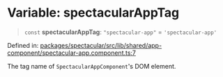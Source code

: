 # Variable: spectacularAppTag

> `const` **spectacularAppTag**: `"spectacular-app"` = `'spectacular-app'`

Defined in: [packages/spectacular/src/lib/shared/app-component/spectacular-app.component.ts:7](https://github.com/ngworker/ngworker/blob/4a580b5176b1892ec2d5ec97271081f045c32c3a/packages/spectacular/src/lib/shared/app-component/spectacular-app.component.ts#L7)

The tag name of `SpectacularAppComponent`'s DOM element.
